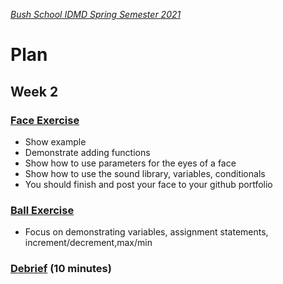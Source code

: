 [_Bush School IDMD Spring Semester 2021_](https://chandrunarayan.github.io/idmd/)

# Plan
## Week 2

### [Face Exercise](exercises/face.md)

* Show example
* Demonstrate adding functions
* Show how to use parameters for the eyes of a face
* Show how to use the sound library, variables, conditionals
* You should finish and post your face to your github portfolio

### [Ball Exercise](exercises/ball.md)

* Focus on demonstrating variables, assignment statements, increment/decrement,max/min 


### [Debrief](readme.md#debrief) (10 minutes)